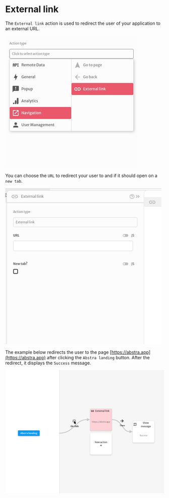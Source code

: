 # External link

The `External link` action is used to redirect the user of your application to an external URL.

![](../../../.gitbook/assets/screenshot-from-2021-08-09-11-24-10.png)

You can choose the `URL` to redirect your user to and if it should open on a `new tab`.

![](../../../.gitbook/assets/screenshot-from-2021-08-09-11-24-17.png)

The example below redirects the user to the page [https://abstra.app](https://abstra.app) after clicking the `Abstra landing` button. After the redirect, it displays the `Success` message.

![](../../../.gitbook/assets/screenshot-from-2021-08-09-11-29-57.png)


